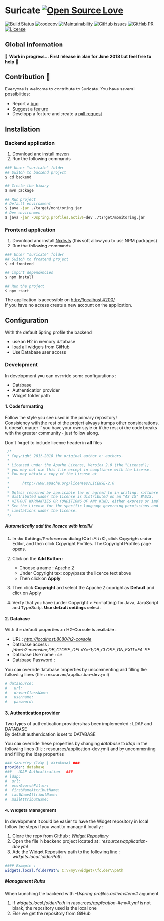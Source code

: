 # Suricate [![Open Source Love](https://badges.frapsoft.com/os/v3/open-source-150x25.png?v=103)](https://github.com/ellerbrock/open-source-badges/)

[![Build Status](https://travis-ci.org/suricate-io/suricate.svg?branch=master)](https://travis-ci.org/suricate-io/suricate)
[![codecov](https://codecov.io/gh/suricate-io/suricate/branch/master/graph/badge.svg)](https://codecov.io/gh/suricate-io/suricate)
[![Maintainability](https://api.codeclimate.com/v1/badges/093032ef74459c9f8a44/maintainability)](https://codeclimate.com/github/suricate-io/suricate/maintainability)
[![GitHub issues](https://img.shields.io/github/issues/suricate-io/suricate.svg)](https://github.com/suricate-io/suricate/issues/)
[![GitHub PR](https://img.shields.io/github/issues-pr/suricate-io/suricate.svg)](https://github.com/suricate-io/suricate/pulls/)
[![License](https://img.shields.io/badge/License-Apache%202.0-blue.svg)](https://opensource.org/licenses/Apache-2.0)

## Global information

:construction_worker: **Work in progress... First release in plan for June 2018 but feel free to help** :construction_worker:

## Contribution :beers:

Everyone is welcome to contribute to Suricate. You have several possibilities:

* Report a [bug](https://github.com/suricate-io/suricate/issues/new?template=bug.md)
* Suggest a [feature](https://github.com/suricate-io/suricate/issues/new?template=improvement.md)
* Developp a feature and create a [pull request](https://github.com/suricate-io/suricate/pulls)

## Installation

### Backend application

1. Download and install [maven](https://maven.apache.org/download.cgi)
2. Run the following commands

```bash
### Under "suricate" folder
## Switch to backend project
$ cd backend

## Create the binary
$ mvn package

## Run project
# Default environment
$ java -jar ./target/monitoring.jar
# Dev environment
$ java -jar -Dspring.profiles.active=dev ./target/monitoring.jar
```

### Frontend application

1. Download and install [NodeJs](https://nodejs.org/en/download/) (this soft allow you to use NPM packages)
2. Run the following commands

```bash
### Under "suricate" folder
## Switch to frontend project
$ cd frontend

## import dependencies
$ npm install

## Run the project
$ npm start
```

The application is accessible on <http://localhost:4200/>  
If you have no access create a new account on the application.

## Configuration

With the default Spring profile the backend

* use an H2 in memory database
* load all widgets from GitHub
* Use Database user access

### Development

In development you can override some configurations :

* Database
* Authentication provider
* Widget folder path

#### 1. Code formatting

Follow the style you see used in the primary repository!  
Consistency with the rest of the project always trumps other considerations. It doesn’t matter if you have your own style or if the rest of the code breaks with the greater community - just follow along.

Don't forget to include licence header in **all** files

```JAVA
 /*
 * Copyright 2012-2018 the original author or authors.
 *
 * Licensed under the Apache License, Version 2.0 (the "License");
 * you may not use this file except in compliance with the License.
 * You may obtain a copy of the License at
 *
 *      http://www.apache.org/licenses/LICENSE-2.0
 *
 * Unless required by applicable law or agreed to in writing, software
 * distributed under the License is distributed on an "AS IS" BASIS,
 * WITHOUT WARRANTIES OR CONDITIONS OF ANY KIND, either express or implied.
 * See the License for the specific language governing permissions and
 * limitations under the License.
 */
```

##### Automatically add the licence with IntelliJ

1. In the Settings/Preferences dialog (Ctrl+Alt+S), click Copyright under Editor, and then click Copyright Profiles. The Copyright Profiles page opens.

2. Click on the **Add Button** :
    * Choose a name : Apache 2
    * Under Copyright text copy/paste the licence text above
    * Then click on **Apply**

3. Then click **Copyright** and select the Apache 2 copright as **Default** and click on Apply.

4. Verify that you have (under Copyright > Formatting) for Java, JavaScript and TypeScript **Use default settings** select.

#### 2. Database

With the default properties an H2-Console is available :

* URL : *<http://localhost:8080/h2-console>*
* Database access : *jdbc:h2:mem:dev;DB_CLOSE_DELAY=-1;DB_CLOSE_ON_EXIT=FALSE*
* Database Username : *sa*
* Database Password :

You can override database properties by uncommenting and filling the following lines (file : resources/application-dev.yml)

```YAML
# datasource:
#   url:
#   driverClassName:
#   username:
#   password:
```

#### 3. Authentication provider

Two types of authentication providers has been implemented : LDAP and DATABASE  
By default authentication is set to DATABASE

You can override these properties by changing *database* to *ldap* in the following lines (file : resources/application-dev.yml) and by uncommenting and filling the ldap properties

``` YAML
### Security (ldap | database) ###
provider: database
###   LDAP Authentication   ###
# ldap:
#  url:
#  userSearchFilter:
#  firstNameAttributName:
#  lastNameAttributName:
#  mailAttributName:
```

#### 4. Widgets Management

In development it could be easier to have the Widget repository in local follow the steps if you want to manage it locally :

1. Clone the repo from GitHub : *[Widget Repository](https://github.com/suricate-io/widgets)*
2. Open the file in backend project located at : *resources/application-dev.yml*
3. Add the Widget Repository path to the following line : *widgets.local.folderPath:*

```YAML
#### Example :
widgets.local.folderPath: C:\\my\\widget\\folder\\path
```

##### Management Rules

When launching the backend with *-Dspring.profiles.active=#env#* argument

1. If *widgets.local.folderPath* in *resources/application-#env#.yml* is not blank, the repository used is the local one
2. Else we get the repository from GitHub
